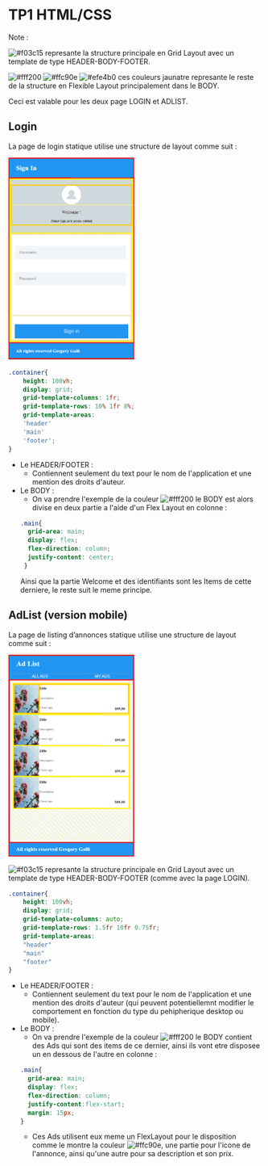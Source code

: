 # TP1 HTML/CSS

Note : 

![#f03c15](https://via.placeholder.com/15/f03c15/f03c15.png) represante la structure principale en Grid Layout avec un template de type HEADER-BODY-FOOTER.

![#fff200](https://via.placeholder.com/15/fff200/fff200.png) ![#ffc90e](https://via.placeholder.com/15/ffc90e/ffc90e.png) ![#efe4b0](https://via.placeholder.com/15/efe4b0/efe4b0.png) ces couleurs jaunatre represante le reste de la structure en Flexible Layout principalement dans le BODY.

Ceci est valable pour les deux page LOGIN et ADLIST.


## Login

La page de login statique utilise une structure de layout comme suit :

<img src="https://github.com/Master-2-MIAGE-MBDS/web-integration-responsive-design-DjDjalilo/blob/main/ReadmeSupportPics/Login.png" width="250" height="400" />

```css
.container{
    height: 100vh;
    display: grid;
    grid-template-columns: 1fr;
    grid-template-rows: 10% 1fr 8%;
    grid-template-areas: 
    'header'
    'main'
    'footer';
}
```

- Le HEADER/FOOTER :
  - Contiennent seulement du text pour le nom de l'application et une mention des droits d'auteur.
- Le BODY :
  - On va prendre l'exemple de la couleur ![#fff200](https://via.placeholder.com/15/fff200/fff200.png) le BODY est alors divise en deux partie a l'aide d'un Flex Layout en colonne :
  ```css
  .main{
    grid-area: main;
    display: flex;
    flex-direction: column;
    justify-content: center;
   }
  ```
  Ainsi que la partie Welcome et des identifiants sont les Items de cette derniere, le reste suit le meme principe.

## AdList (version mobile) 

La page de listing d’annonces statique utilise une structure de layout comme suit :

<img src="https://github.com/Master-2-MIAGE-MBDS/web-integration-responsive-design-DjDjalilo/blob/main/ReadmeSupportPics/AdList_Mob.png" width="250" height="400" />

![#f03c15](https://via.placeholder.com/15/f03c15/f03c15.png) represante la structure principale en Grid Layout avec un template de type HEADER-BODY-FOOTER (comme avec la page LOGIN).
```css
.container{
    height: 100vh;
    display: grid;
    grid-template-columns: auto;
    grid-template-rows: 1.5fr 10fr 0.75fr;
    grid-template-areas:
    "header"
    "main"
    "footer"
}
```
- Le HEADER/FOOTER :
  - Contiennent seulement du text pour le nom de l'application et une mention des droits d'auteur (qui peuvent potentiellemnt modifier le comportement en fonction du type du pehipherique desktop ou mobile).
- Le BODY :
  - On va prendre l'exemple de la couleur ![#fff200](https://via.placeholder.com/15/fff200/fff200.png) le BODY contient des Ads qui sont des items de ce dernier, ainsi ils vont etre disposee un en dessous de l'autre en colonne  :
  ```css
  .main{
    grid-area: main;
    display: flex;
    flex-direction: column;
    justify-content:flex-start;
    margin: 15px;
  }
  ```
  - Ces Ads utilisent eux meme un FlexLayout pour le disposition comme le montre la couleur ![#ffc90e](https://via.placeholder.com/15/ffc90e/ffc90e.png), une partie pour l'icone de l'annonce, ainsi qu'une autre pour sa description et son prix.
  







